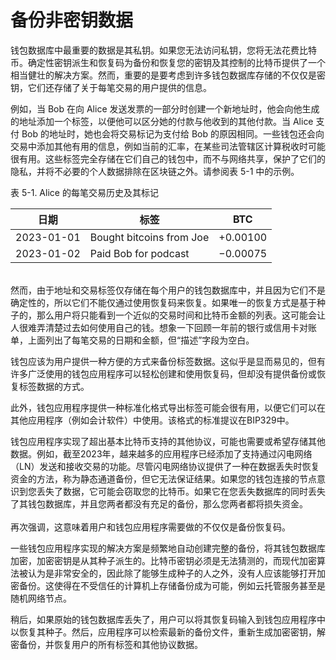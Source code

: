 # 备份非密钥数据

钱包数据库中最重要的数据是其私钥。如果您无法访问私钥，您将无法花费比特币。确定性密钥派生和恢复码为备份和恢复您的密钥及其控制的比特币提供了一个相当健壮的解决方案。然而，重要的是要考虑到许多钱包数据库存储的不仅仅是密钥，它们还存储了关于每笔交易的用户提供的信息。&#x20;

例如，当 Bob 在向 Alice 发送发票的一部分时创建一个新地址时，他会向他生成的地址添加一个标签，以便他可以区分她的付款与他收到的其他付款。当 Alice 支付 Bob 的地址时，她也会将交易标记为支付给 Bob 的原因相同。一些钱包还会向交易中添加其他有用的信息，例如当前的汇率，在某些司法管辖区计算税收时可能很有用。这些标签完全存储在它们自己的钱包中，而不与网络共享，保护了它们的隐私，并将不必要的个人数据排除在区块链之外。请参阅表 5-1 中的示例。&#x20;

表 5-1. Alice 的每笔交易历史及其标记

| 日期         | 标签                       | BTC      |
| ---------- | ------------------------ | -------- |
| 2023-01-01 | Bought bitcoins from Joe | +0.00100 |
| 2023-01-02 | Paid Bob for podcast     | −0.00075 |

\
然而，由于地址和交易标签仅存储在每个用户的钱包数据库中，并且因为它们不是确定性的，所以它们不能仅通过使用恢复码来恢复。如果唯一的恢复方式是基于种子的，那么用户将只能看到一个近似的交易时间和比特币金额的列表。这可能会让人很难弄清楚过去如何使用自己的钱。想象一下回顾一年前的银行或信用卡对账单，上面列出了每笔交易的日期和金额，但“描述”字段为空白。

钱包应该为用户提供一种方便的方式来备份标签数据。这似乎是显而易见的，但有许多广泛使用的钱包应用程序可以轻松创建和使用恢复码，但却没有提供备份或恢复标签数据的方式。

此外，钱包应用程序提供一种标准化格式导出标签可能会很有用，以便它们可以在其他应用程序（例如会计软件）中使用。该格式的标准提议在BIP329中。

钱包应用程序实现了超出基本比特币支持的其他协议，可能也需要或希望存储其他数据。例如，截至2023年，越来越多的应用程序已经添加了支持通过闪电网络（LN）发送和接收交易的功能。尽管闪电网络协议提供了一种在数据丢失时恢复资金的方法，称为静态通道备份，但它无法保证结果。如果您的钱包连接的节点意识到您丢失了数据，它可能会窃取您的比特币。如果它在您丢失数据库的同时丢失了其钱包数据库，并且您两者都没有充足的备份，那么您两者都将损失资金。\
\
再次强调，这意味着用户和钱包应用程序需要做的不仅仅是备份恢复码。

一些钱包应用程序实现的解决方案是频繁地自动创建完整的备份，将其钱包数据库加密，加密密钥是从其种子派生的。比特币密钥必须是无法猜测的，而现代加密算法被认为是非常安全的，因此除了能够生成种子的人之外，没有人应该能够打开加密备份。这使得在不受信任的计算机上存储备份成为可能，例如云托管服务甚至是随机网络节点。

稍后，如果原始的钱包数据库丢失了，用户可以将其恢复码输入到钱包应用程序中以恢复其种子。然后，应用程序可以检索最新的备份文件，重新生成加密密钥，解密备份，并恢复用户的所有标签和其他协议数据。
